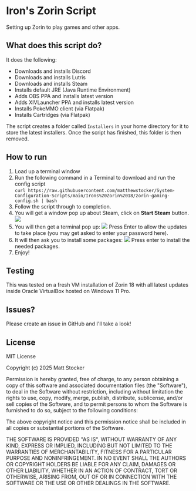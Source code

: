 # Iron's Zorin Script

Setting up Zorin to play games and other apps.

## What does this script do?

It does the following:

- Downloads and installs Discord
- Downloads and installs Lutris
- Downloads and installs Steam
- Installs default JRE (Java Runtime Environment)
- Adds OBS PPA and installs latest version
- Adds XIVLauncher PPA and installs latest version
- Installs PokeMMO client (via Flatpak)
- Installs Cartridges (via Flatpak)

The script creates a folder called `Installers` in your home directory for it to store the latest installers.  Once the script has finished, this folder is then removed.

## How to run

1. Load up a terminal window
2. Run the following command in a Terminal to download and run the config script\
   `curl https://raw.githubusercontent.com/matthewstocker/System-Configuration-Scripts/main/Irons%20Zorin%2018/zorin-gaming-config.sh | bash`
3. Follow the script through to completion.
4. You will get a window pop up about Steam, click on **Start Steam** button.
   ![](D:\Projects\System-Configuration-Scripts\Irons%20Zorin%2018\img\steam1.png)
5. You will then get a terminal pop up:
   ![](D:\Projects\System-Configuration-Scripts\Irons%20Zorin%2018\img\steam2.png)
   Press Enter to allow the updates to take place (you may get asked to enter your password here).
6. It will then ask you to install some packages:
   ![](D:\Projects\System-Configuration-Scripts\Irons%20Zorin%2018\img\steam3.png)
   Press enter to install the needed packages.
7. Enjoy!

## Testing

This was tested on a fresh VM installation of Zorin 18 with all latest updates inside Oracle VirtualBox hosted on Windows 11 Pro.

## Issues?

Please create an issue in GitHub and I'll take a look!

## License

MIT License

Copyright (c) 2025 Matt Stocker

Permission is hereby granted, free of charge, to any person obtaining a copy
of this software and associated documentation files (the "Software"), to deal
in the Software without restriction, including without limitation the rights
to use, copy, modify, merge, publish, distribute, sublicense, and/or sell
copies of the Software, and to permit persons to whom the Software is
furnished to do so, subject to the following conditions:

The above copyright notice and this permission notice shall be included in all
copies or substantial portions of the Software.

THE SOFTWARE IS PROVIDED "AS IS", WITHOUT WARRANTY OF ANY KIND, EXPRESS OR
IMPLIED, INCLUDING BUT NOT LIMITED TO THE WARRANTIES OF MERCHANTABILITY,
FITNESS FOR A PARTICULAR PURPOSE AND NONINFRINGEMENT. IN NO EVENT SHALL THE
AUTHORS OR COPYRIGHT HOLDERS BE LIABLE FOR ANY CLAIM, DAMAGES OR OTHER
LIABILITY, WHETHER IN AN ACTION OF CONTRACT, TORT OR OTHERWISE, ARISING FROM,
OUT OF OR IN CONNECTION WITH THE SOFTWARE OR THE USE OR OTHER DEALINGS IN THE
SOFTWARE.

